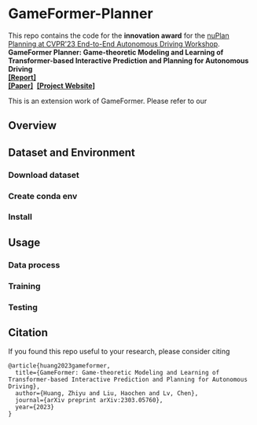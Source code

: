# GameFormer-Planner
This repo contains the code for the **innovation award** for the [nuPlan Planning at CVPR'23 End-to-End Autonomous Driving Workshop](https://opendrivelab.com/AD23Challenge.html#Track4). 
**GameFormer Planner: Game-theoretic Modeling and Learning of Transformer-based Interactive Prediction and Planning for Autonomous Driving**
<br> **[[Report]](https://opendrivelab.com/e2ead/AD23Challenge/Track_4_AID.pdf)** &nbsp;<br> **[[Paper]](https://arxiv.org/abs/2303.05760)** &nbsp;**[[Project Website]](https://mczhi.github.io/GameFormer/)**

This is an extension work of GameFormer. Please refer to our 

## Overview

## Dataset and Environment
### Download dataset

### Create conda env

### Install

## Usage
### Data process

### Training

### Testing

## Citation
If you found this repo useful to your research, please consider citing

```angular2html
@article{huang2023gameformer,
  title={GameFormer: Game-theoretic Modeling and Learning of Transformer-based Interactive Prediction and Planning for Autonomous Driving},
  author={Huang, Zhiyu and Liu, Haochen and Lv, Chen},
  journal={arXiv preprint arXiv:2303.05760},
  year={2023}
}
```
